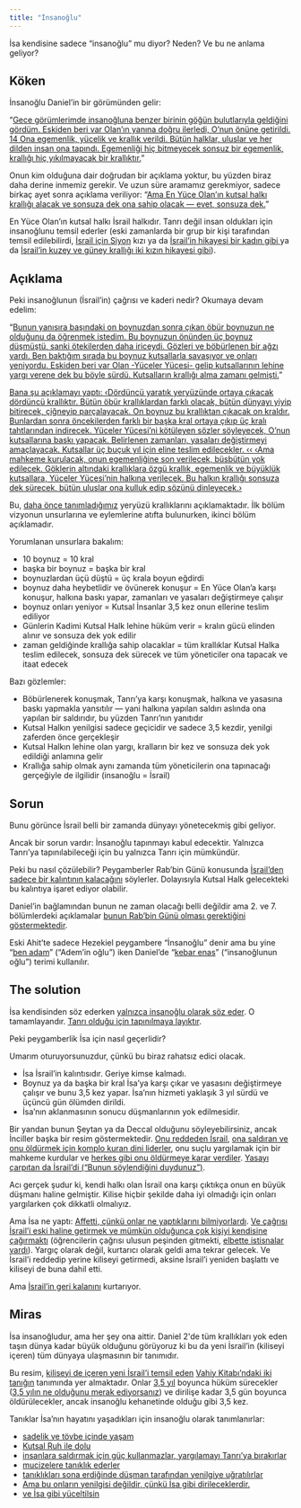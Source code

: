 ```yaml
---
title: "İnsanoğlu"
---
```



İsa kendisine sadece “insanoğlu” mu diyor? Neden? Ve bu ne anlama geliyor?


## Köken

<a name="6abd"></a>
İnsanoğlu Daniel’in bir görümünden gelir:

“[Gece görümlerimde insanoğluna benzer birinin göğün bulutlarıyla geldiğini gördüm. Eskiden beri var Olan’ın yanına doğru ilerledi, O’nun önüne getirildi. 14 Ona egemenlik, yücelik ve krallık verildi. Bütün halklar, uluslar ve her dilden insan ona tapındı. Egemenliği hiç bitmeyecek sonsuz bir egemenlik, krallığı hiç yıkılmayacak bir krallıktır.](https://www.bibleserver.com/TR/Daniel7%3A13-14)”

Onun kim olduğuna dair doğrudan bir açıklama yoktur, bu yüzden biraz daha derine inmemiz gerekir. Ve uzun süre aramamız gerekmiyor, sadece birkaç ayet sonra açıklama veriliyor: “[Ama En Yüce Olan’ın kutsal halkı krallığı alacak ve sonsuza dek ona sahip olacak — evet, sonsuza dek.](https://www.bibleserver.com/TR/Daniel7%3A18)”

En Yüce Olan’ın kutsal halkı İsrail halkıdır. Tanrı değil insan oldukları için insanoğlunu temsil ederler (eski zamanlarda bir grup bir kişi tarafından temsil edilebilirdi, [İsrail için Siyon](https://www.bibleserver.com/TR/Ye%C5%9Faya1%3A8) kızı ya da [İsrail’in hikayesi bir kadın gibi ](https://www.bibleserver.com/TR/Hezekiel16)ya da [İsrail’in kuzey ve güney krallığı iki kızın hikayesi gibi](https://www.bibleserver.com/TR/Hezekiel23)).


## Açıklama

<a name="487c"></a>
Peki insanoğlunun (İsrail’in) çağrısı ve kaderi nedir? Okumaya devam edelim:

“[Bunun yanısıra başındaki on boynuzdan sonra çıkan öbür boynuzun ne olduğunu da öğrenmek istedim. Bu boynuzun önünden üç boynuz düşmüştü, sanki ötekilerden daha iriceydi. Gözleri ve böbürlenen bir ağzı vardı. Ben baktığım sırada bu boynuz kutsallarla savaşıyor ve onları yeniyordu. Eskiden beri var Olan -Yüceler Yücesi- gelip kutsallarının lehine yargı verene dek bu böyle sürdü. Kutsalların krallığı alma zamanı gelmişti.](https://www.bibleserver.com/TR/Daniel7%3A20-22)”

[Bana şu açıklamayı yaptı: ‹Dördüncü yaratık yeryüzünde ortaya çıkacak dördüncü krallıktır. Bütün öbür krallıklardan farklı olacak, bütün dünyayı yiyip bitirecek, çiğneyip parçalayacak. On boynuz bu krallıktan çıkacak on kraldır. Bunlardan sonra öncekilerden farklı bir başka kral ortaya çıkıp üç kralı tahtlarından indirecek. Yüceler Yücesi’ni kötüleyen sözler söyleyecek, O’nun kutsallarına baskı yapacak. Belirlenen zamanları, yasaları değiştirmeyi amaçlayacak. Kutsallar üç buçuk yıl için eline teslim edilecekler. ‹‹ ‹Ama mahkeme kurulacak, onun egemenliğine son verilecek, büsbütün yok edilecek. Göklerin altındaki krallıklara özgü krallık, egemenlik ve büyüklük kutsallara, Yüceler Yücesi’nin halkına verilecek. Bu halkın krallığı sonsuza dek sürecek, bütün uluslar ona kulluk edip sözünü dinleyecek.›](https://www.bibleserver.com/TR/Daniel7%3A23-27)

Bu, [daha önce tanımladığımız](../../../../bible/daniel/expl/the-four-kingdoms-in-daniel) yeryüzü krallıklarını açıklamaktadır. İlk bölüm vizyonun unsurlarına ve eylemlerine atıfta bulunurken, ikinci bölüm açıklamadır.

Yorumlanan unsurlara bakalım:

- 10 boynuz = 10 kral
- başka bir boynuz = başka bir kral
- boynuzlardan üçü düştü = üç krala boyun eğdirdi
- boynuz daha heybetlidir ve övünerek konuşur = En Yüce Olan’a karşı konuşur, halkına baskı yapar, zamanları ve yasaları değiştirmeye çalışır
- boynuz onları yeniyor = Kutsal İnsanlar 3,5 kez onun ellerine teslim ediliyor
- Günlerin Kadimi Kutsal Halk lehine hüküm verir = kralın gücü elinden alınır ve sonsuza dek yok edilir
- zaman geldiğinde krallığa sahip olacaklar = tüm krallıklar Kutsal Halka teslim edilecek, sonsuza dek sürecek ve tüm yöneticiler ona tapacak ve itaat edecek


Bazı gözlemler:

- Böbürlenerek konuşmak, Tanrı’ya karşı konuşmak, halkına ve yasasına baskı yapmakla yansıtılır — yani halkına yapılan saldırı aslında ona yapılan bir saldırıdır, bu yüzden Tanrı’nın yanıtıdır
- Kutsal Halkın yenilgisi sadece geçicidir ve sadece 3,5 kezdir, yenilgi zaferden önce gerçekleşir
- Kutsal Halkın lehine olan yargı, kralların bir kez ve sonsuza dek yok edildiği anlamına gelir
- Krallığa sahip olmak aynı zamanda tüm yöneticilerin ona tapınacağı gerçeğiyle de ilgilidir (insanoğlu = İsrail)



## Sorun

<a name="6820"></a>
Bunu görünce İsrail belli bir zamanda dünyayı yönetecekmiş gibi geliyor.

Ancak bir sorun vardır: İnsanoğlu tapınmayı kabul edecektir. Yalnızca Tanrı’ya tapınılabileceği için bu yalnızca Tanrı için mümkündür.

Peki bu nasıl çözülebilir? Peygamberler Rab’bin Günü konusunda [İsrail’den sadece bir kalıntının kalacağını](../../../../background/israel/expl/the-remnant-of-israel) söylerler. Dolayısıyla Kutsal Halk gelecekteki bu kalıntıya işaret ediyor olabilir.

Daniel’in bağlamından bunun ne zaman olacağı belli değildir ama 2. ve 7. bölümlerdeki açıklamalar [bunun Rab’bin Günü olması gerektiğini göstermektedir](../../../../background/israel/expl/the-day-of-the-lord).

Eski Ahit’te sadece Hezekiel peygambere “İnsanoğlu” denir ama bu yine “[ben adam](https://biblehub.com/interlinear/ezekiel/2-1.htm)” (“Adem’in oğlu”) iken Daniel’de “[kebar enas](https://biblehub.com/interlinear/daniel/7-13.htm)” (“insanoğlunun oğlu”) terimi kullanılır.


## The solution

<a name="e03e"></a>
İsa kendisinden söz ederken [yalnızca insanoğlu olarak söz eder](https://www.bibleserver.com/search/TR/insano%C4%9Flu). O tamamlayandır. [Tanrı olduğu için tapınılmaya layıktır](https://www.bibleserver.com/TR/Vahiy5%3A6-14).

Peki peygamberlik İsa için nasıl geçerlidir?

Umarım oturuyorsunuzdur, çünkü bu biraz rahatsız edici olacak.

- İsa İsrail’in kalıntısıdır. Geriye kimse kalmadı.
- Boynuz ya da başka bir kral İsa’ya karşı çıkar ve yasasını değiştirmeye çalışır ve bunu 3,5 kez yapar. İsa’nın hizmeti yaklaşık 3 yıl sürdü ve üçüncü gün ölümden dirildi.
- İsa’nın aklanmasının sonucu düşmanlarının yok edilmesidir.


Bir yandan bunun Şeytan ya da Deccal olduğunu söyleyebilirsiniz, ancak İnciller başka bir resim göstermektedir. [Onu reddeden İsrail](https://www.bibleserver.com/TR/Yuhanna1%3A11-14), [ona saldıran ve onu öldürmek için komplo kuran dini liderler](https://www.bibleserver.com/TR/Yuhanna11%3A45-54), onu suçlu yargılamak için bir mahkeme kurdular ve [herkes gibi onu öldürmeye karar verdiler](https://www.bibleserver.com/TR/Yuhanna19%3A1-15). [Yasayı çarpıtan da İsrail’di (“Bunun söylendiğini duydunuz”)](https://www.bibleserver.com/TR/Matta5%3A17-48).

Acı gerçek şudur ki, kendi halkı olan İsrail ona karşı çıktıkça onun en büyük düşmanı haline gelmiştir. Kilise hiçbir şekilde daha iyi olmadığı için onları yargılarken çok dikkatli olmalıyız.

Ama İsa ne yaptı: [Affetti, çünkü onlar ne yaptıklarını bilmiyorlardı](https://www.bibleserver.com/TR/Luka23%3A34). [Ve çağrısı İsrail’i eski haline getirmek ve mümkün olduğunca çok kişiyi kendisine çağırmaktı](https://www.bibleserver.com/TR/Matta15%3A24) (öğrencilerin çağrısı ulusun peşinden gitmekti, [elbette istisnalar vardı](https://www.bibleserver.com/TR/Matta8%3A5-13)). Yargıç olarak değil, kurtarıcı olarak geldi ama tekrar gelecek. Ve İsrail’i reddedip yerine kiliseyi getirmedi, aksine İsrail’i yeniden başlattı ve kiliseyi de buna dahil etti.

Ama [İsrail’in geri kalanını](../../../../background/israel/expl/the-remnant-of-israel) kurtarıyor.


## Miras

<a name="8693"></a>
İsa insanoğludur, ama her şey ona aittir. Daniel 2'de tüm krallıkları yok eden taşın dünya kadar büyük olduğunu görüyoruz ki bu da yeni İsrail’in (kiliseyi içeren) tüm dünyaya ulaşmasının bir tanımıdır.

Bu resim, [kiliseyi de içeren yeni İsrail’i temsil eden](../../../../content/witnesses/expl/the-two-witnesses) [Vahiy Kitabı’ndaki iki tanığın](https://www.bibleserver.com/TR/Vahiy11%3A3-14) tanımında yer almaktadır. Onlar [3,5 yıl](https://www.bibleserver.com/TR/Vahiy11%3A3) boyunca hüküm sürecekler ([3,5 yılın ne olduğunu merak ediyorsanız](../../../../bible/daniel/expl/the-secret-of-the-3-5-years)) ve dirilişe kadar 3,5 gün boyunca öldürülecekler, ancak insanoğlu kehanetinde olduğu gibi 3,5 kez.

Tanıklar İsa’nın hayatını yaşadıkları için insanoğlu olarak tanımlanırlar:

- [sadelik ve tövbe içinde yaşam](https://www.bibleserver.com/TR/Vahiy11%3A3)
- [Kutsal Ruh ile dolu](https://www.bibleserver.com/TR/Vahiy11%3A4)
- [insanlara saldırmak için güç kullanmazlar, yargılamayı Tanrı’ya bırakırlar](https://www.bibleserver.com/TR/Vahiy11%3A5)
- [mucizelere tanıklık ederler](https://www.bibleserver.com/TR/Vahiy11%3A6)
- [tanıklıkları sona erdiğinde düşman tarafından yenilgiye uğratılırlar](https://www.bibleserver.com/TR/Vahiy11%3A7)
- [Ama bu onların yenilgisi değildir, çünkü İsa gibi dirileceklerdir.](https://www.bibleserver.com/TR/Vahiy11%3A8-11)
- [ve İsa gibi yüceltilsin](https://www.bibleserver.com/TR/Vahiy11%3A12)







[](https://github.com/revelation-today/revelation-today/blob/main/exampleSite/content/docs/bible/daniel/expl/the-son-of-man-and-the-remnant.tr.md)
